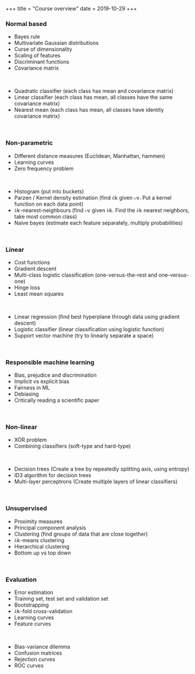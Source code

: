 +++
title = "Course overview"
date = 2019-10-29
+++
<h3 id="normal-based-">Normal based </h3><ul><li>Bayes rule</li><li>Multivariate Gaussian distributions</li><li>Curse of dimensionality</li><li>Scaling of features</li><li>Discriminant functions</li><li>Covariance matrix</li></ul><p><br></p><ul><li>Quadratic classifier (each class has mean and covariance matrix)</li><li>Linear classifier (each class has mean, all classes have the same covariance matrix)</li><li>Nearest mean (each class has mean, all classes have identity covariance matrix)</li></ul><p><br></p><h3 id="non-parametric">Non-parametric</h3><ul><li>Different distance measures (Euclidean, Manhattan, hammen)</li><li>Learning curves</li><li>Zero frequency problem</li></ul><p><br></p><ul><li>Histogram (put into buckets)</li><li>Parzen / Kernel density estimation (find <span class="ql-formula" data-value="k">﻿<span contenteditable="false"><span class="katex"><span class="katex-mathml"><math><semantics><mrow><mi>k</mi></mrow><annotation encoding="application/x-tex">k</annotation></semantics></math></span><span class="katex-html" aria-hidden="true"><span class="base"><span class="strut" style="height: 0.69444em; vertical-align: 0em;"></span><span style="margin-right: 0.03148em;" class="mord mathdefault">k</span></span></span></span></span>﻿</span> given <span class="ql-formula" data-value="v">﻿<span contenteditable="false"><span class="katex"><span class="katex-mathml"><math><semantics><mrow><mi>v</mi></mrow><annotation encoding="application/x-tex">v</annotation></semantics></math></span><span class="katex-html" aria-hidden="true"><span class="base"><span class="strut" style="height: 0.43056em; vertical-align: 0em;"></span><span style="margin-right: 0.03588em;" class="mord mathdefault">v</span></span></span></span></span>﻿</span>. Put a kernel function on each data point)</li><li><span class="ql-formula" data-value="k">﻿<span contenteditable="false"><span class="katex"><span class="katex-mathml"><math><semantics><mrow><mi>k</mi></mrow><annotation encoding="application/x-tex">k</annotation></semantics></math></span><span class="katex-html" aria-hidden="true"><span class="base"><span class="strut" style="height: 0.69444em; vertical-align: 0em;"></span><span style="margin-right: 0.03148em;" class="mord mathdefault">k</span></span></span></span></span>﻿</span>-nearest-neighbours (find <span class="ql-formula" data-value="v">﻿<span contenteditable="false"><span class="katex"><span class="katex-mathml"><math><semantics><mrow><mi>v</mi></mrow><annotation encoding="application/x-tex">v</annotation></semantics></math></span><span class="katex-html" aria-hidden="true"><span class="base"><span class="strut" style="height: 0.43056em; vertical-align: 0em;"></span><span style="margin-right: 0.03588em;" class="mord mathdefault">v</span></span></span></span></span>﻿</span> given <span class="ql-formula" data-value="k">﻿<span contenteditable="false"><span class="katex"><span class="katex-mathml"><math><semantics><mrow><mi>k</mi></mrow><annotation encoding="application/x-tex">k</annotation></semantics></math></span><span class="katex-html" aria-hidden="true"><span class="base"><span class="strut" style="height: 0.69444em; vertical-align: 0em;"></span><span style="margin-right: 0.03148em;" class="mord mathdefault">k</span></span></span></span></span>﻿</span>. Find the <span class="ql-formula" data-value="k">﻿<span contenteditable="false"><span class="katex"><span class="katex-mathml"><math><semantics><mrow><mi>k</mi></mrow><annotation encoding="application/x-tex">k</annotation></semantics></math></span><span class="katex-html" aria-hidden="true"><span class="base"><span class="strut" style="height: 0.69444em; vertical-align: 0em;"></span><span style="margin-right: 0.03148em;" class="mord mathdefault">k</span></span></span></span></span>﻿</span> nearest neighbors, take most common class)</li><li>Naive bayes (estimate each feature separately, multiply probabilities)</li></ul><p><br></p><h3 id="linear">Linear</h3><ul><li>Cost functions</li><li>Gradient descent</li><li>Multi-class logistic classification (one-versus-the-rest and one-versus-one)</li><li>Hinge loss</li><li>Least mean squares</li></ul><p><br></p><ul><li>Linear regression (find best hyperplane through data using gradient descent)</li><li>Logistic classifier (linear classification using logistic function)</li><li>Support vector machine (try to linearly separate a space)&nbsp;</li></ul><p><br></p><h3 id="responsible-machine-learning">Responsible machine learning</h3><ul><li>Bias, prejudice and discrimination</li><li>Implicit vs explicit bias</li><li>Fairness in ML</li><li>Debiasing</li><li>Critically reading a scientific paper</li></ul><p><br></p><h3 id="non-linear">Non-linear</h3><ul><li>XOR problem</li><li>Combining classifiers (soft-type and hard-type)</li></ul><p><br></p><ul><li>Decision trees (Create a tree by repeatedly splitting axis, using entropy)</li><li>ID3 algorithm for decision trees</li><li>Multi-layer perceptrons (Create multiple layers of linear classifiers)</li></ul><p><br></p><h3 id="unsupervised">Unsupervised</h3><ul><li>Proximity measures</li><li>Principal component analysis</li><li>Clustering (find groups of data that are close together)</li><li><span class="ql-formula" data-value="k">﻿<span contenteditable="false"><span class="katex"><span class="katex-mathml"><math><semantics><mrow><mi>k</mi></mrow><annotation encoding="application/x-tex">k</annotation></semantics></math></span><span class="katex-html" aria-hidden="true"><span class="base"><span class="strut" style="height: 0.69444em; vertical-align: 0em;"></span><span style="margin-right: 0.03148em;" class="mord mathdefault">k</span></span></span></span></span>﻿</span>-means clustering</li><li>Hierarchical clustering</li><li>Bottom up vs top down</li></ul><p><br></p><h3 id="evaluation">Evaluation</h3><ul><li>Error estimation</li><li>Training set, test set and validation set</li><li>Bootstrapping</li><li><span class="ql-formula" data-value="k">﻿<span contenteditable="false"><span class="katex"><span class="katex-mathml"><math><semantics><mrow><mi>k</mi></mrow><annotation encoding="application/x-tex">k</annotation></semantics></math></span><span class="katex-html" aria-hidden="true"><span class="base"><span class="strut" style="height: 0.69444em; vertical-align: 0em;"></span><span style="margin-right: 0.03148em;" class="mord mathdefault">k</span></span></span></span></span>﻿</span>-fold cross-validation</li><li>Learning curves</li><li>Feature curves</li></ul><p><br></p><ul><li>Bias-variance dilemma</li><li>Confusion matrices</li><li>Rejection curves</li><li>ROC curves</li></ul>